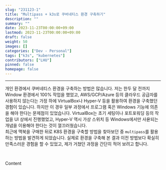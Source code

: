 ```yaml
---
slug: "231123-1"
title: "Multipass + k3s로 쿠버네티스 환경 구축하기"
description: ""
summary: ""
date: 2023-11-23T00:00:00+09:00
lastmod: 2023-11-23T00:00:00+09:00
draft: false
weight: 50
images: []
categories: ["Dev - Personal"]
tags: ["k3s", "kubernetes"]
contributors: ["LHU"]
pinned: false
homepage: false
---
```


---

개인 환경에서 쿠버네티스 환경을 구축하는 방법은 많습니다. 저는 한두 달 전까지 Window 환경에서 100% 작업을 했었고, AWS/GCP/Azure 등의 클라우드 공급자를 사용하지 않는다는 가정 하에 VirtualBox나 Hyper-V 등을 활용하여 환경을 구축했던 경험이 있습니다. 하지만 이 경우 일부 과정에서 프로그램 혹은 Windows 기능에 의존을 해야 한다는 문제점이 있었습니다. VirtualBox는 초기 세팅이나 포트포워딩 등의 작업을 UI 상에서 진행했었고, Hyper-V 역시 가상 스위치 등 Windows에서만 사욛되는 개념을 이용해야 한다는 것이 껄끄러웠습니다.  
최근에 맥북을 구매한 뒤로 K8S 환경을 구축할 방법을 찾아보던 중 `multipass`를 활용하는 방법을 발견하게 되었습니다. 실제로 환경을 구축해 본 결과 이전 방법보다 확실히 만족스러운 경험을 할 수 있었고, 제가 거쳤던 과정을 간단히 적어 보려고 합니다.

<br>

Content
